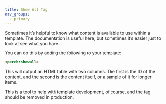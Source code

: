 ```yaml
---
title: Show All Tag
nav_groups:
  - primary
---
```


Sometimes it’s helpful to know what content is available to use within a template. The documentation is useful here, but sometimes it’s easier just to look at see what you have.

You can do this by adding the following to your template:

```html
<perch:showall>
```

This will output an HTML table with two columns. The first is the ID of the content, and the second is the content itself, or a sample of it for longer items.

This is a tool to help with template development, of course, and the tag should be removed in production.
